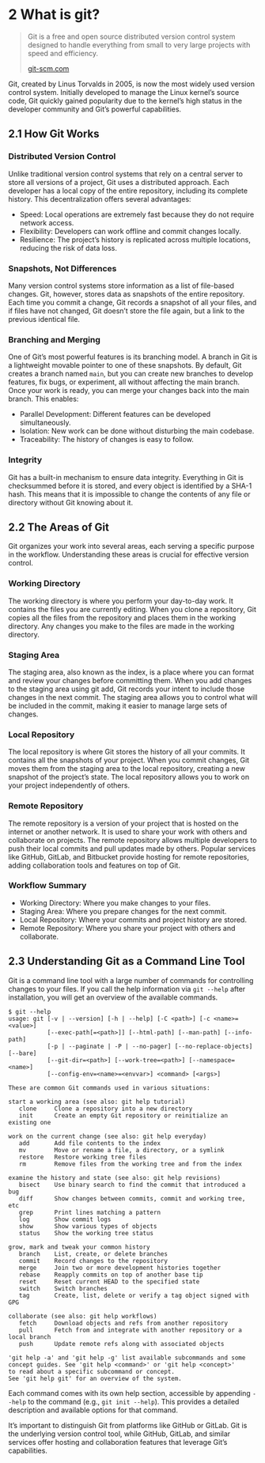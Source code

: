 # 2 What is git?

> Git is a free and open source distributed version 
> control system designed to handle everything from 
> small to very large projects with speed and efficiency.
> 
> [git-scm.com](https://git-scm.com/)

Git, created by Linus Torvalds in 2005, is now the most widely used version control system. Initially developed to manage the Linux kernel’s source code, Git quickly gained popularity due to the kernel’s high status in the developer community and Git’s powerful capabilities.


## 2.1 How Git Works

### Distributed Version Control

Unlike traditional version control systems that rely on a central server to store all versions of a project, Git uses a distributed approach. Each developer has a local copy of the entire repository, including its complete history. This decentralization offers several advantages:

- Speed: Local operations are extremely fast because they do not require network access.
- Flexibility: Developers can work offline and commit changes locally.
- Resilience: The project’s history is replicated across multiple locations, reducing the risk of data loss.

### Snapshots, Not Differences

Many version control systems store information as a list of file-based changes. Git, however, stores data as snapshots of the entire repository. Each time you commit a change, Git records a snapshot of all your files, and if files have not changed, Git doesn’t store the file again, but a link to the previous identical file.

### Branching and Merging

One of Git’s most powerful features is its branching model. A branch in Git is a lightweight movable pointer to one of these snapshots. By default, Git creates a branch named `main`, but you can create new branches to develop features, fix bugs, or experiment, all without affecting the main branch. Once your work is ready, you can merge your changes back into the main branch. This enables:

- Parallel Development: Different features can be developed simultaneously.
- Isolation: New work can be done without disturbing the main codebase.
- Traceability: The history of changes is easy to follow.

### Integrity

Git has a built-in mechanism to ensure data integrity. Everything in Git is checksummed before it is stored, and every object is identified by a SHA-1 hash. This means that it is impossible to change the contents of any file or directory without Git knowing about it.

## 2.2 The Areas of Git

Git organizes your work into several areas, each serving a specific purpose in the workflow. Understanding these areas is crucial for effective version control.

### Working Directory

The working directory is where you perform your day-to-day work. It contains the files you are currently editing. When you clone a repository, Git copies all the files from the repository and places them in the working directory. Any changes you make to the files are made in the working directory.

### Staging Area

The staging area, also known as the index, is a place where you can format and review your changes before committing them. When you add changes to the staging area using git add, Git records your intent to include those changes in the next commit. The staging area allows you to control what will be included in the commit, making it easier to manage large sets of changes.

### Local Repository

The local repository is where Git stores the history of all your commits. It contains all the snapshots of your project. When you commit changes, Git moves them from the staging area to the local repository, creating a new snapshot of the project’s state. The local repository allows you to work on your project independently of others.

### Remote Repository

The remote repository is a version of your project that is hosted on the internet or another network. It is used to share your work with others and collaborate on projects. The remote repository allows multiple developers to push their local commits and pull updates made by others. Popular services like GitHub, GitLab, and Bitbucket provide hosting for remote repositories, adding collaboration tools and features on top of Git.

### Workflow Summary

- Working Directory: Where you make changes to your files.
- Staging Area: Where you prepare changes for the next commit.
- Local Repository: Where your commits and project history are stored.
- Remote Repository: Where you share your project with others and collaborate.

## 2.3 Understanding Git as a Command Line Tool

Git is a command line tool with a large number of commands for controlling changes to your files. If you call the help information via `git --help` after installation, you will get an overview of the available commands.

```
$ git --help
usage: git [-v | --version] [-h | --help] [-C <path>] [-c <name>=<value>]
           [--exec-path[=<path>]] [--html-path] [--man-path] [--info-path]
           [-p | --paginate | -P | --no-pager] [--no-replace-objects] [--bare]
           [--git-dir=<path>] [--work-tree=<path>] [--namespace=<name>]
           [--config-env=<name>=<envvar>] <command> [<args>]

These are common Git commands used in various situations:

start a working area (see also: git help tutorial)
   clone     Clone a repository into a new directory
   init      Create an empty Git repository or reinitialize an existing one

work on the current change (see also: git help everyday)
   add       Add file contents to the index
   mv        Move or rename a file, a directory, or a symlink
   restore   Restore working tree files
   rm        Remove files from the working tree and from the index

examine the history and state (see also: git help revisions)
   bisect    Use binary search to find the commit that introduced a bug
   diff      Show changes between commits, commit and working tree, etc
   grep      Print lines matching a pattern
   log       Show commit logs
   show      Show various types of objects
   status    Show the working tree status

grow, mark and tweak your common history
   branch    List, create, or delete branches
   commit    Record changes to the repository
   merge     Join two or more development histories together
   rebase    Reapply commits on top of another base tip
   reset     Reset current HEAD to the specified state
   switch    Switch branches
   tag       Create, list, delete or verify a tag object signed with GPG

collaborate (see also: git help workflows)
   fetch     Download objects and refs from another repository
   pull      Fetch from and integrate with another repository or a local branch
   push      Update remote refs along with associated objects

'git help -a' and 'git help -g' list available subcommands and some
concept guides. See 'git help <command>' or 'git help <concept>'
to read about a specific subcommand or concept.
See 'git help git' for an overview of the system.
```

Each command comes with its own help section, accessible by appending `--help` to the command (e.g., `git init --help`). This provides a detailed description and available options for that command.

It’s important to distinguish Git from platforms like GitHub or GitLab. Git is the underlying version control tool, while GitHub, GitLab, and similar services offer hosting and collaboration features that leverage Git’s capabilities.
